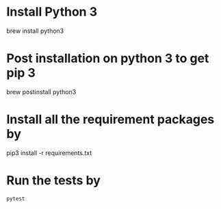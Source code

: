 # Install Python 3 
brew install python3

# Post installation on python 3 to get pip 3
brew postinstall python3

# Install all the requirement packages by 
pip3 install -r requirements.txt

# Run the tests by 
```
pytest
```


